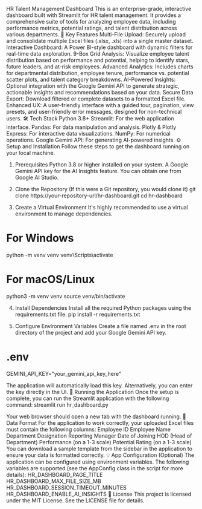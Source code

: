 HR Talent Management Dashboard
This is an enterprise-grade, interactive dashboard built with Streamlit for HR talent management. It provides a comprehensive suite of tools for analyzing employee data, including performance metrics, potential ratings, and talent distribution across various departments.
🌟 Key Features
Multi-File Upload: Securely upload and consolidate multiple Excel files (.xlsx, .xls) into a single master dataset.
Interactive Dashboard: A Power BI-style dashboard with dynamic filters for real-time data exploration.
9-Box Grid Analysis: Visualize employee talent distribution based on performance and potential, helping to identify stars, future leaders, and at-risk employees.
Advanced Analytics: Includes charts for departmental distribution, employee tenure, performance vs. potential scatter plots, and talent category breakdowns.
AI-Powered Insights: Optional integration with the Google Gemini API to generate strategic, actionable insights and recommendations based on your data.
Secure Data Export: Download filtered or complete datasets to a formatted Excel file.
Enhanced UX: A user-friendly interface with a guided tour, pagination, view presets, and user-friendly error messages, designed for non-technical users.
🛠️ Tech Stack
Python 3.8+
Streamlit: For the web application interface.
Pandas: For data manipulation and analysis.
Plotly & Plotly Express: For interactive data visualizations.
NumPy: For numerical operations.
Google Gemini API: For generating AI-powered insights.
⚙️ Setup and Installation
Follow these steps to get the dashboard running on your local machine.
1. Prerequisites
Python 3.8 or higher installed on your system.
A Google Gemini API key for the AI Insights feature. You can obtain one from Google AI Studio.
2. Clone the Repository
(If this were a Git repository, you would clone it)
git clone https://your-repository-url/hr-dashboard.git
cd hr-dashboard


3. Create a Virtual Environment
It's highly recommended to use a virtual environment to manage dependencies.
# For Windows
python -m venv venv
venv\Scripts\activate

# For macOS/Linux
python3 -m venv venv
source venv/bin/activate


4. Install Dependencies
Install all the required Python packages using the requirements.txt file.
pip install -r requirements.txt


5. Configure Environment Variables
Create a file named .env in the root directory of the project and add your Google Gemini API key.
# .env
GEMINI_API_KEY="your_gemini_api_key_here"


The application will automatically load this key. Alternatively, you can enter the key directly in the UI.
🚀 Running the Application
Once the setup is complete, you can run the Streamlit application with the following command:
streamlit run hr_dashboard.py


Your web browser should open a new tab with the dashboard running.
📁 Data Format
For the application to work correctly, your uploaded Excel files must contain the following columns:
Employee ID
Employee Name
Department
Designation
Reporting Manager
Date of Joining
HOD (Head of Department)
Performance (on a 1-3 scale)
Potential Rating (on a 1-3 scale)
You can download a sample template from the sidebar in the application to ensure your data is formatted correctly.
💡 App Configuration (Optional)
The application can be configured using environment variables. The following variables are supported (see the AppConfig class in the script for more details):
HR_DASHBOARD_PAGE_TITLE
HR_DASHBOARD_MAX_FILE_SIZE_MB
HR_DASHBOARD_SESSION_TIMEOUT_MINUTES
HR_DASHBOARD_ENABLE_AI_INSIGHTS
📄 License
This project is licensed under the MIT License. See the LICENSE file for details.
